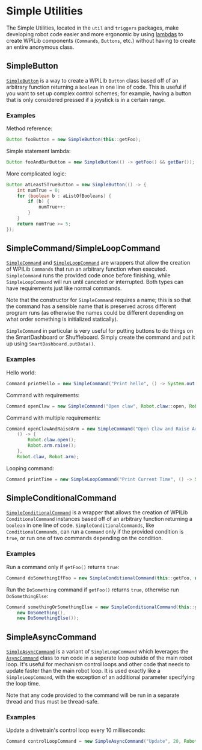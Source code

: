 # Simple Utilities

The Simple Utilities, located in the `util` and `triggers` packages, make developing robot code easier and more ergonomic by using [lambdas](https://docs.oracle.com/javase/tutorial/java/javaOO/lambdaexpressions.html) to create WPILib components (`Commands`, `Buttons`, etc.) without having to create an entire anonymous class.

## SimpleButton

[`SimpleButton`](https://flamingchickens1540.github.io/ROOSTER/index.html?org/team1540/base/triggers/SimpleButton.html) is a way to create a WPILIb `Button` class based off of an arbitrary function returning a `boolean` in one line of code. This is useful if you want to set up complex control schemes; for example, having a button that is only considered pressed if a joystick is in a certain range. 

### Examples

Method reference:

```java
Button fooButton = new SimpleButton(this::getFoo);
```

Simple statement lambda:

```java
Button fooAndBarButton = new SimpleButton(() -> getFoo() && getBar());
```

More complicated logic:

```java
Button atLeast5TrueButton = new SimpleButton(() -> {
    int numTrue = 0;
    for (boolean b : aListOfBooleans) {
        if (b) {
            numTrue++;
        }
    }
    return numTrue >= 5;
});
```

## SimpleCommand/SimpleLoopCommand

[`SimpleCommand`](https://flamingchickens1540.github.io/ROOSTER/org/team1540/base/util/SimpleCommand.html) and [`SimpleLoopCommand`](https://flamingchickens1540.github.io/ROOSTER/org/team1540/base/util/SimpleLoopCommand.html) are wrappers that allow the creation of WPILib `Commands` that run an arbitrary function when executed. `SimpleCommand` runs the provided code once before finishing, while `SimpleLoopCommand` will run until canceled or interrupted. Both types can have requirements just like normal commands.

Note that the constructor for `SimpleCommand` requires a name; this is so that the command has a sensible name that is preserved across different program runs (as otherwise the names could be different depending on what order something is initialized statically).

`SimpleCommand` in particular is very useful for putting buttons to do things on the SmartDashboard or Shuffleboard. Simply create the command and put it up using `SmartDashboard.putData()`.

### Examples

Hello world:

```java
Command printHello = new SimpleCommand("Print hello", () -> System.out.println("Hello world!"));
```

Command with requirements:

```java
Command openClaw = new SimpleCommand("Open claw", Robot.claw::open, Robot.claw);
```

Command with multiple requirements:

```java
Command openClawAndRaiseArm = new SimpleCommand("Open Claw and Raise Arm",
    () -> {
        Robot.claw.open();
        Robot.arm.raise();
    }, 
    Robot.claw, Robot.arm);
```

Looping command:

```java
Command printTime = new SimpleLoopCommand("Print Current Time", () -> System.out.println(System.currentTimeMillis()));
```

## SimpleConditionalCommand

[`SimpleConditionalCommand`](https://flamingchickens1540.github.io/ROOSTER/org/team1540/base/util/SimpleConditionalCommand.html) is a wrapper that allows the creation of WPILib `ConditionalCommand` instances based off of an arbitrary function returning a `boolean` in one line of code. `SimpleConditionalCommands`, like `ConditionalCommands`, can run a `Command` only if the provided condition is `true`, or run one of two commands depending on the condition.

### Examples

Run a command only if `getFoo()` returns `true`:

```java
Command doSomethingIfFoo = new SimpleConditionalCommand(this::getFoo, new DoSomething());
```

Run the `DoSomething` command if `getFoo()` returns `true`, otherwise run `DoSomethingElse`:

```java
Command somethingOrSomethingElse = new SimpleConditionalCommand(this::getFoo, 
    new DoSomething(), 
    new DoSomethingElse());
```

## SimpleAsyncCommand

[`SimpleAsyncCommand`](https://flamingchickens1540.github.io/ROOSTER/org/team1540/rooster/util/SimpleAsyncCommand.html) is a variant of `SimpleLoopCommand` which leverages the [`AsyncCommand`](https://flamingchickens1540.github.io/ROOSTER/org/team1540/rooster/util/AsyncCommand.html) class to run code in a seperate loop outside of the main robot loop. It's useful for mechanism control loops and other code that needs to update faster than the main robot loop. It is used exactly like a `SimpleLoopCommand`, with the exception of an additional parameter specifying the loop time.

Note that any code provided to the command will be run in a separate thread and thus must be thread-safe.

### Examples

Update a drivetrain's control loop every 10 milliseconds:

```java
Command controlLoopCommand = new SimpleAsyncCommand("Update", 20, Robot.drivetrain::update(), Robot.drivetrain);
```

